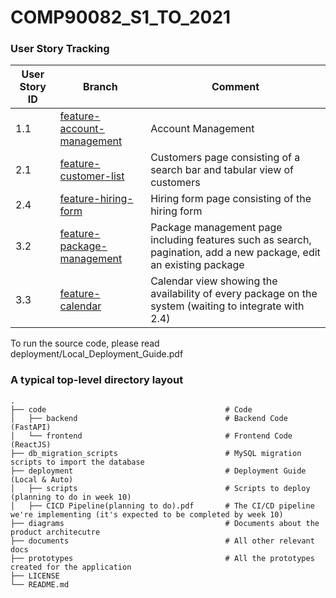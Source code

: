 # COMP90082_S1_TO_2021

### User Story Tracking

| User Story ID | Branch | Comment |
|---------------|--------|---------|
| 1.1           |[feature-account-management](https://github.com/ndhngoc91/COMP90082_S1_TO_2021/tree/account-management-v1.0)|Account Management|
| 2.1           |[feature-customer-list](https://github.com/ndhngoc91/COMP90082_S1_TO_2021/tree/feature-customer-list)|Customers page consisting of a search bar and tabular view of customers|
| 2.4           |[feature-hiring-form](https://github.com/ndhngoc91/COMP90082_S1_TO_2021/tree/feature-hiring-form)|Hiring form page consisting of the hiring form|
| 3.2           |[feature-package-management](https://github.com/ndhngoc91/COMP90082_S1_TO_2021/tree/feature-package-management)|Package management page including features such as search, pagination, add a new package, edit an existing package         |
| 3.3           |[feature-calendar](https://github.com/ndhngoc91/COMP90082_S1_TO_2021/tree/feature-package-management)|Calendar view showing the availability of every package on the system (waiting to integrate with 2.4)         |

To run the source code, please read deployment/Local_Deployment_Guide.pdf



### A typical top-level directory layout

    .
    ├── code                                        # Code
    │   ├── backend                                 # Backend Code (FastAPI)
    │   └── frontend                                # Frontend Code (ReactJS)
    ├── db_migration_scripts                        # MySQL migration scripts to import the database
    ├── deployment                                  # Deployment Guide (Local & Auto)
    │   ├── scripts                                 # Scripts to deploy (planning to do in week 10)
    │   ├── CICD Pipeline(planning to do).pdf       # The CI/CD pipeline we're implementing (it's expected to be completed by week 10)
    ├── diagrams                                    # Documents about the product architecutre
    ├── documents                                   # All other relevant docs
    ├── prototypes                                  # All the prototypes created for the application
    ├── LICENSE
    └── README.md
